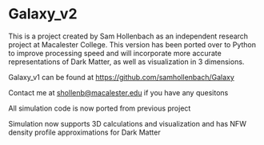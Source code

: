 # Galaxy_v2

This is a project created by Sam Hollenbach as an independent research project at Macalester College.
This version has been ported over to Python to improve processing speed and will incorporate more accurate representations of Dark Matter, as well as visualization in 3 dimensions.

Galaxy_v1 can be found at https://github.com/samhollenbach/Galaxy

Contact me at shollenb@macalester.edu if you have any quesitons



All simulation code is now ported from previous project

Simulation now supports 3D calculations and visualization and has NFW density profile approximations for Dark Matter
